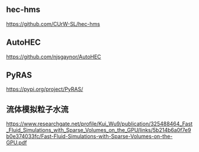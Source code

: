 ## hec-hms
https://github.com/CUrW-SL/hec-hms

## AutoHEC
https://github.com/njsgaynor/AutoHEC

## PyRAS
https://pypi.org/project/PyRAS/

## 流体模拟粒子水流
https://www.researchgate.net/profile/Kui_Wu9/publication/325488464_Fast_Fluid_Simulations_with_Sparse_Volumes_on_the_GPU/links/5b214b6a0f7e9b0e374033fc/Fast-Fluid-Simulations-with-Sparse-Volumes-on-the-GPU.pdf
